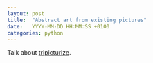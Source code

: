 ```yaml
---
layout: post
title:  "Abstract art from existing pictures"
date:   YYYY-MM-DD HH:MM:SS +0100
categories: python
---
```


Talk about [tripicturize](https://gist.github.com/francofusco/06577828c01baedcd8663476737cffa7).
